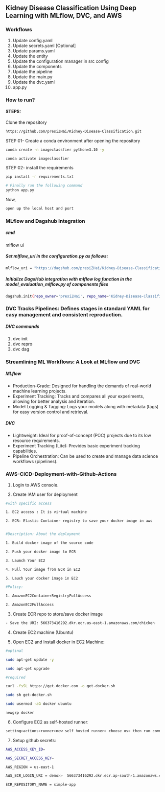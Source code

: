 ## Kidney Disease Classification Using Deep Learning with MLflow, DVC, and AWS

### Workflows
1. Update config.yaml
2. Update secrets.yaml [Optional]
3. Update params.yaml
4. Update the entity
5. Update the configuration manager in src config
6. Update the components
7. Update the pipeline
8. Update the main.py
9. Update the dvc.yaml
10. app.py

### How to run?

#### STEPS:

Clone the repository

```bash
https://github.com/presiZHai/Kidney-Disease-Classification.git
```

STEP 01- Create a conda environment after opening the repository
```bash
conda create -n imageclassfier python=3.10 -y
```
```bash
conda activate imageclassfier
```

STEP 02- install the requirements
```bash
pip install -r requirements.txt
```
```bash
# Finally run the following command
python app.py
```

Now,
```bash
open up the local host and port
```

### MLflow and Dagshub Integration

##### cmd

mlflow ui

##### Set mlflow_uri in the configuration.py as follows:
```bash
mlflow_uri = "https://dagshub.com/presiZHai/Kidney-Disease-Classification.mlflow"
```
##### Initialize DagsHub integration with mlflow log function in the model_evaluation_mlflow.py of components files
```bash
dagshub.init(repo_owner='presiZHai', repo_name='Kidney-Disease-Classification', mlflow=True)
```

### DVC Tracks Pipelines: Defines stages in standard YAML for easy management and consistent reproduction.
##### DVC commands
1. dvc init
2. dvc repro
3. dvc dag

### Streamlining ML Workflows: A Look at MLflow and DVC 
##### MLflow

* Production-Grade: Designed for handling the demands of real-world machine learning projects.
* Experiment Tracking: Tracks and compares all your experiments, allowing for better analysis and iteration.
* Model Logging & Tagging: Logs your models along with metadata (tags) for easy version control and retrieval.
##### DVC

* Lightweight: Ideal for proof-of-concept (POC) projects due to its low resource requirements.
* Experiment Tracking (Lite): Provides basic experiment tracking capabilities.
* Pipeline Orchestration: Can be used to create and manage data science workflows (pipelines).

### AWS-CICD-Deployment-with-Github-Actions
1. Login to AWS console.

2. Create IAM user for deployment

```bash
#with specific access

1. EC2 access : It is virtual machine

2. ECR: Elastic Container registry to save your docker image in aws


#Description: About the deployment

1. Build docker image of the source code

2. Push your docker image to ECR

3. Launch Your EC2 

4. Pull Your image from ECR in EC2

5. Lauch your docker image in EC2

#Policy:

1. AmazonEC2ContainerRegistryFullAccess

2. AmazonEC2FullAccess
```

3. Create ECR repo to store/save docker image

```bash
- Save the URI: 566373416292.dkr.ecr.us-east-1.amazonaws.com/chicken

```

4. Create EC2 machine (Ubuntu)

5. Open EC2 and Install docker in EC2 Machine:

```bash
#optinal

sudo apt-get update -y

sudo apt-get upgrade

#required

curl -fsSL https://get.docker.com -o get-docker.sh

sudo sh get-docker.sh

sudo usermod -aG docker ubuntu

newgrp docker

```

6. Configure EC2 as self-hosted runner:

```bash
setting>actions>runner>new self hosted runner> choose os> then run command one by one

```

7. Setup github secrets:

```bash
AWS_ACCESS_KEY_ID=

AWS_SECRET_ACCESS_KEY=

AWS_REGION = us-east-1

AWS_ECR_LOGIN_URI = demo>>  566373416292.dkr.ecr.ap-south-1.amazonaws.com

ECR_REPOSITORY_NAME = simple-app

``` 